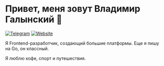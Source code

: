 # Привет, меня зовут Владимир Галынский 👋

[![Telegram](https://shields.io/badge/Telegram-blue?logo=telegram&style=flat)](https://t.me/vdgalyns)
[![Website](https://shields.io/badge/Personal-site-blueviolet)](https://galynsky.com)

Я Frontend-разработчик, создающий большие платформы. Еще я пишу на Go, он классный.

Я люблю кофе, спорт и путешествия.

